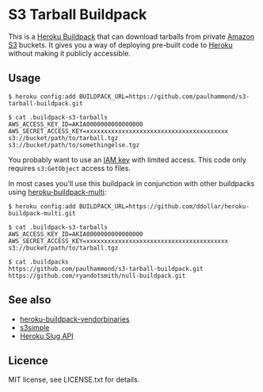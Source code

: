 # S3 Tarball Buildpack

This is a [Heroku Buildpack](https://devcenter.heroku.com/articles/buildpacks)
that can download tarballs from private [Amazon S3](http://aws.amazon.com/s3/)
buckets. It gives you a way of deploying pre-built code to
[Heroku](http://www.heroku.com/) without making it publicly accessible.

## Usage

    $ heroku config:add BUILDPACK_URL=https://github.com/paulhammond/s3-tarball-buildpack.git

    $ cat .buildpack-s3-tarballs
    AWS_ACCESS_KEY_ID=AKIA0000000000000000
    AWS_SECRET_ACCESS_KEY=xxxxxxxxxxxxxxxxxxxxxxxxxxxxxxxxxxxxxxxx
    s3://bucket/path/to/tarball.tgz
    s3://bucket/path/to/somethingelse.tgz

You probably want to use an [IAM key](http://aws.amazon.com/iam/) with limited
access. This code only requires `s3:GetObject` access to files.

In most cases you'll use this buildpack in conjunction with other buildpacks
using [heroku-buildpack-multi](https://github.com/ddollar/heroku-buildpack-multi):

    $ heroku config:add BUILDPACK_URL=https://github.com/ddollar/heroku-buildpack-multi.git

    $ cat .buildpack-s3-tarballs
    AWS_ACCESS_KEY_ID=AKIA0000000000000000
    AWS_SECRET_ACCESS_KEY=xxxxxxxxxxxxxxxxxxxxxxxxxxxxxxxxxxxxxxxx
    s3://bucket/path/to/tarball.tgz

    $ cat .buildpacks
    https://github.com/paulhammond/s3-tarball-buildpack.git
    https://github.com/ryandotsmith/null-buildpack.git

## See also

  * [heroku-buildpack-vendorbinaries](https://github.com/peterkeen/heroku-buildpack-vendorbinaries)
  * [s3simple](https://github.com/paulhammond/s3simple)
  * [Heroku Slug API](https://blog.heroku.com/archives/2013/12/20/programmatically_release_code_to_heroku_using_the_platform_api)

## Licence

MIT license, see LICENSE.txt for details.
